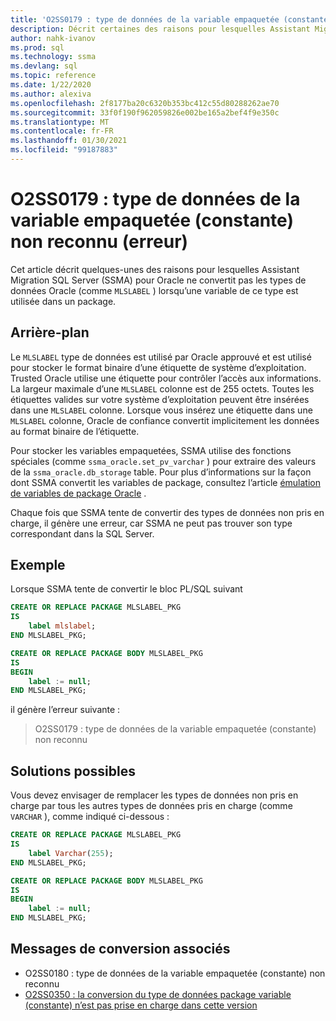 ```yaml
---
title: 'O2SS0179 : type de données de la variable empaquetée (constante) non reconnu (erreur)'
description: Décrit certaines des raisons pour lesquelles Assistant Migration SQL Server (SSMA) pour Oracle ne convertit pas les types de données Oracle (comme MLSLABEL) lorsqu’une variable de ce type est utilisée dans un package.
author: nahk-ivanov
ms.prod: sql
ms.technology: ssma
ms.devlang: sql
ms.topic: reference
ms.date: 1/22/2020
ms.author: alexiva
ms.openlocfilehash: 2f8177ba20c6320b353bc412c55d80288262ae70
ms.sourcegitcommit: 33f0f190f962059826e002be165a2bef4f9e350c
ms.translationtype: MT
ms.contentlocale: fr-FR
ms.lasthandoff: 01/30/2021
ms.locfileid: "99187883"
---
```

# <a name="o2ss0179-packaged-variable-constant-data-type-not-recognized-error"></a>O2SS0179 : type de données de la variable empaquetée (constante) non reconnu (erreur)

Cet article décrit quelques-unes des raisons pour lesquelles Assistant Migration SQL Server (SSMA) pour Oracle ne convertit pas les types de données Oracle (comme `MLSLABEL` ) lorsqu’une variable de ce type est utilisée dans un package.

## <a name="background"></a>Arrière-plan

Le `MLSLABEL` type de données est utilisé par Oracle approuvé et est utilisé pour stocker le format binaire d’une étiquette de système d’exploitation. Trusted Oracle utilise une étiquette pour contrôler l’accès aux informations. La largeur maximale d’une `MLSLABEL` colonne est de 255 octets. Toutes les étiquettes valides sur votre système d’exploitation peuvent être insérées dans une `MLSLABEL` colonne. Lorsque vous insérez une étiquette dans une `MLSLABEL` colonne, Oracle de confiance convertit implicitement les données au format binaire de l’étiquette.

Pour stocker les variables empaquetées, SSMA utilise des fonctions spéciales (comme `ssma_oracle.set_pv_varchar` ) pour extraire des valeurs de la `ssma_oracle.db_storage` table. Pour plus d’informations sur la façon dont SSMA convertit les variables de package, consultez l’article [émulation de variables de package Oracle](../emulate-package-variables.md) .

Chaque fois que SSMA tente de convertir des types de données non pris en charge, il génère une erreur, car SSMA ne peut pas trouver son type correspondant dans la SQL Server.

## <a name="example"></a>Exemple

Lorsque SSMA tente de convertir le bloc PL/SQL suivant

```sql
CREATE OR REPLACE PACKAGE MLSLABEL_PKG
IS
    label mlslabel;
END MLSLABEL_PKG;

CREATE OR REPLACE PACKAGE BODY MLSLABEL_PKG
IS
BEGIN
    label := null;
END MLSLABEL_PKG;
```

il génère l’erreur suivante :

> O2SS0179 : type de données de la variable empaquetée (constante) non reconnu

## <a name="possible-remedies"></a>Solutions possibles

Vous devez envisager de remplacer les types de données non pris en charge par tous les autres types de données pris en charge (comme `VARCHAR` ), comme indiqué ci-dessous :

```sql
CREATE OR REPLACE PACKAGE MLSLABEL_PKG
IS
    label Varchar(255);
END MLSLABEL_PKG;

CREATE OR REPLACE PACKAGE BODY MLSLABEL_PKG
IS
BEGIN
    label := null;
END MLSLABEL_PKG;
```

## <a name="related-conversion-messages"></a>Messages de conversion associés

* O2SS0180 : type de données de la variable empaquetée (constante) non reconnu
* [O2SS0350 : la conversion du type de données package variable (constante) n’est pas prise en charge dans cette version](o2ss0350.md)
